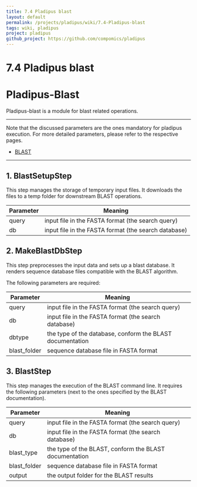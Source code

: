 ```yaml
---
title: 7.4 Pladipus blast
layout: default
permalink: /projects/pladipus/wiki/7.4-Pladipus-blast
tags: wiki, pladipus
project: pladipus
github_project: https://github.com/compomics/pladipus
---
```


# 7.4 Pladipus blast
# Pladipus-Blast

Pladipus-blast is a module for blast related operations.

----

Note that the discussed parameters are the ones mandatory for pladipus execution. For more detailed parameters, please refer to the respective pages.

* [BLAST](http://www.ncbi.nlm.nih.gov/books/NBK279675/)

----

## 1. BlastSetupStep

This step manages the storage of temporary input files. It downloads the files to a temp folder for downstream BLAST operations.

Parameter | Meaning
--- | -------------- | 
query | input file in the FASTA format (the search query)
db | input file in the FASTA format (the search database)

## 2. MakeBlastDbStep

This step preprocesses the input data and sets up a blast database. It renders sequence database files compatible with the BLAST algorithm.

The following parameters are required: 

Parameter | Meaning
--- | -------------- | 
query | input file in the FASTA format (the search query)
db | input file in the FASTA format (the search database)
dbtype | the type of the database, conform the BLAST documentation
blast_folder | sequence database file in FASTA format

## 3. BlastStep

This step manages the execution of the BLAST command line. It requires the following parameters (next to the ones specified by the BLAST documentation).

Parameter | Meaning
--- | -------------- | 
query | input file in the FASTA format (the search query)
db | input file in the FASTA format (the search database)
blast_type | the type of the BLAST, conform the BLAST documentation
blast_folder | sequence database file in FASTA format
output | the output folder for the BLAST results


